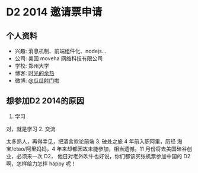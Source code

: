 # D2 2014 邀请票申请

## 个人资料

- 兴趣: 消息机制、前端组件化、nodejs...
- 公司: 美国 moveha 网络科技有限公司
- 学校: 郑州大学
- 博客: [时光的余热](http://blog.iblack7.com/)
- 微博: [@瓜瓜射门啦](http://weibo.com/cuteblackmelon)

## 想参加D2 2014的原因

1. 学习

对，就是学习
2. 交流

太多熟人，再得幸见，把酒言欢论前端
3. 破处之旅
4 年前入职阿里，历经 淘宝/etao/阿里妈妈，4 年来却都因故未能参加，相当遗憾。11 月份将去美国硅谷创业，必须来一次 D2， 他日对老外吹牛也好说，你们都该买张机票参加中国的 D2 啊，怎样给力怎样 happy 呢！

